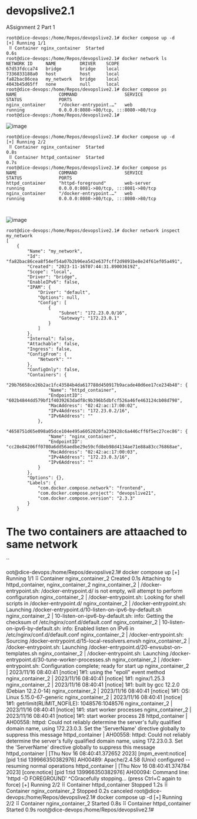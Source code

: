 # devopslive2.1
ASsignment 2 Part 1

```
root@dice-devops:/home/Repos/devopslive2.1# docker compose up -d
[+] Running 1/1
 ⠿ Container nginx_container  Started                                                                                                                                                                                                                    0.6s
root@dice-devops:/home/Repos/devopslive2.1# docker network ls
NETWORK ID     NAME         DRIVER    SCOPE
67d53fdcca74   bridge       bridge    local
7336833188a0   host         host      local
fa82bac86cea   my_network   bridge    local
4043b45d65ff   none         null      local
root@dice-devops:/home/Repos/devopslive2.1# docker compose ps
NAME                COMMAND                  SERVICE             STATUS              PORTS
nginx_container     "/docker-entrypoint.…"   web                 running             0.0.0.0:8080->80/tcp, :::8080->80/tcp
root@dice-devops:/home/Repos/devopslive2.1#

```


![image](https://github.com/sydali/devopslive2.1/assets/449393/895cdfd9-d009-4fae-add3-0a098cea0100)



```
root@dice-devops:/home/Repos/devopslive2.1# docker compose up -d
[+] Running 2/2
 ⠿ Container nginx_container  Started                                                                                                                                                                                                                    0.8s
 ⠿ Container httpd_container  Started                                                                                                                                                                                                                    0.7s
root@dice-devops:/home/Repos/devopslive2.1# docker compose ps
NAME                COMMAND                  SERVICE             STATUS              PORTS
httpd_container     "httpd-foreground"       web-server          running             0.0.0.0:8081->80/tcp, :::8081->80/tcp
nginx_container     "/docker-entrypoint.…"   web                 running             0.0.0.0:8080->80/tcp, :::8080->80/tcp



```

![image](https://github.com/sydali/devopslive2.1/assets/449393/8505dee9-8fbc-4820-983f-eaafafee7019)


```
root@dice-devops:/home/Repos/devopslive2.1# docker network inspect my_network
[
    {
        "Name": "my_network",
        "Id": "fa82bac86cea8f54ef54a07b2b96ea542e637fcff2d9891be8e24f61ef05a491",
        "Created": "2023-11-16T07:44:31.89003619Z",
        "Scope": "local",
        "Driver": "bridge",
        "EnableIPv6": false,
        "IPAM": {
            "Driver": "default",
            "Options": null,
            "Config": [
                {
                    "Subnet": "172.23.0.0/16",
                    "Gateway": "172.23.0.1"
                }
            ]
        },
        "Internal": false,
        "Attachable": false,
        "Ingress": false,
        "ConfigFrom": {
            "Network": ""
        },
        "ConfigOnly": false,
        "Containers": {
            "29b76658ce26b2ac1fc43584b4da617788d450917b9acade40d6ee17ce234b48": {
                "Name": "httpd_container",
                "EndpointID": "602b4844dd579bf1f4039263dadf8c9b396b5dbfcf526a46fe463124cb08d798",
                "MacAddress": "02:42:ac:17:00:02",
                "IPv4Address": "172.23.0.2/16",
                "IPv6Address": ""
            },
            "4658751d65e098a05dce104e495a6052020fa230428c6a446cff6f5ec27cec86": {
                "Name": "nginx_container",
                "EndpointID": "cc28e84206ff0780a6dd56aedbe29e59cfd8eb98d4134ae71e88a83cc76868ae",
                "MacAddress": "02:42:ac:17:00:03",
                "IPv4Address": "172.23.0.3/16",
                "IPv6Address": ""
            }
        },
        "Options": {},
        "Labels": {
            "com.docker.compose.network": "frontend",
            "com.docker.compose.project": "devopslive21",
            "com.docker.compose.version": "2.3.3"
        }
    }

```

# The two containers are attaached to same network
``


oot@dice-devops:/home/Repos/devopslive2.1# docker compose up
[+] Running 1/1
 ⠿ Container nginx_container_2  Created                                                                                                                                                                                                                  0.1s
Attaching to httpd_container, nginx_container_2
nginx_container_2  | /docker-entrypoint.sh: /docker-entrypoint.d/ is not empty, will attempt to perform configuration
nginx_container_2  | /docker-entrypoint.sh: Looking for shell scripts in /docker-entrypoint.d/
nginx_container_2  | /docker-entrypoint.sh: Launching /docker-entrypoint.d/10-listen-on-ipv6-by-default.sh
nginx_container_2  | 10-listen-on-ipv6-by-default.sh: info: Getting the checksum of /etc/nginx/conf.d/default.conf
nginx_container_2  | 10-listen-on-ipv6-by-default.sh: info: Enabled listen on IPv6 in /etc/nginx/conf.d/default.conf
nginx_container_2  | /docker-entrypoint.sh: Sourcing /docker-entrypoint.d/15-local-resolvers.envsh
nginx_container_2  | /docker-entrypoint.sh: Launching /docker-entrypoint.d/20-envsubst-on-templates.sh
nginx_container_2  | /docker-entrypoint.sh: Launching /docker-entrypoint.d/30-tune-worker-processes.sh
nginx_container_2  | /docker-entrypoint.sh: Configuration complete; ready for start up
nginx_container_2  | 2023/11/16 08:40:41 [notice] 1#1: using the "epoll" event method
nginx_container_2  | 2023/11/16 08:40:41 [notice] 1#1: nginx/1.25.3
nginx_container_2  | 2023/11/16 08:40:41 [notice] 1#1: built by gcc 12.2.0 (Debian 12.2.0-14)
nginx_container_2  | 2023/11/16 08:40:41 [notice] 1#1: OS: Linux 5.15.0-67-generic
nginx_container_2  | 2023/11/16 08:40:41 [notice] 1#1: getrlimit(RLIMIT_NOFILE): 1048576:1048576
nginx_container_2  | 2023/11/16 08:40:41 [notice] 1#1: start worker processes
nginx_container_2  | 2023/11/16 08:40:41 [notice] 1#1: start worker process 28
httpd_container    | AH00558: httpd: Could not reliably determine the server's fully qualified domain name, using 172.23.0.3. Set the 'ServerName' directive globally to suppress this message
httpd_container    | AH00558: httpd: Could not reliably determine the server's fully qualified domain name, using 172.23.0.3. Set the 'ServerName' directive globally to suppress this message
httpd_container    | [Thu Nov 16 08:40:41.372652 2023] [mpm_event:notice] [pid 1:tid 139966350382976] AH00489: Apache/2.4.58 (Unix) configured -- resuming normal operations
httpd_container    | [Thu Nov 16 08:40:41.374784 2023] [core:notice] [pid 1:tid 139966350382976] AH00094: Command line: 'httpd -D FOREGROUND'
^CGracefully stopping... (press Ctrl+C again to force)
[+] Running 2/2
 ⠿ Container httpd_container    Stopped                                                                                                                                                                                                                  1.2s
 ⠿ Container nginx_container_2  Stopped                                                                                                                                                                                                                  0.2s
canceled
root@dice-devops:/home/Repos/devopslive2.1# docker compose up -d
[+] Running 2/2
 ⠿ Container nginx_container_2  Started                                                                                                                                                                                                                  0.8s
 ⠿ Container httpd_container    Started                                                                                                                                                                                                                  0.9s
root@dice-devops:/home/Repos/devopslive2.1#




```
